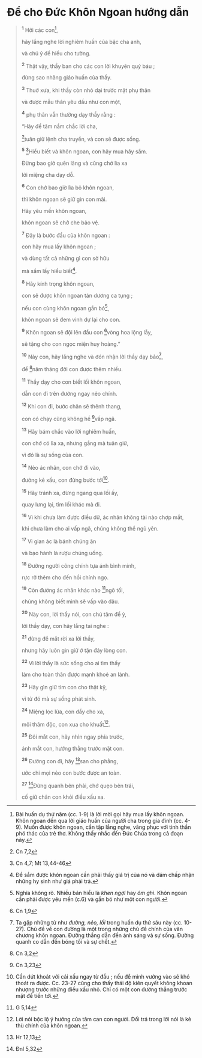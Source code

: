 # Để cho Đức Khôn Ngoan hướng dẫn

> <sup><b>1</b></sup> Hỡi các con[^1-97b19eb5-a6ec-4ada-abe8-9ff89c7f676a],
>
> hãy lắng nghe lời nghiêm huấn của bậc cha anh,
>
> và chú ý để hiểu cho tường.
>
> <sup><b>2</b></sup> Thật vậy, thầy ban cho các con lời khuyên quý báu ;
>
> đừng sao nhãng giáo huấn của thầy.
>
> <sup><b>3</b></sup> Thuở xưa, khi thầy còn nhỏ dại trước mặt phụ thân
>
> và được mẫu thân yêu dấu như con một,
>
> <sup><b>4</b></sup> phụ thân vẫn thường dạy thầy rằng :
>
> “Hãy để tâm nắm chắc lời cha,
>
> [^1@-97b19eb5-a6ec-4ada-abe8-9ff89c7f676a]tuân giữ lệnh cha truyền, và con sẽ được sống.
>
> <sup><b>5</b></sup> [^2@-97b19eb5-a6ec-4ada-abe8-9ff89c7f676a]Hiểu biết và khôn ngoan, con hãy mua hãy sắm.
>
> Đừng bao giờ quên lãng và cũng chớ lìa xa
>
> lời miệng cha dạy dỗ.
>
> <sup><b>6</b></sup> Con chớ bao giờ lìa bỏ khôn ngoan,
>
> thì khôn ngoan sẽ giữ gìn con mãi.
>
> Hãy yêu mến khôn ngoan,
>
> khôn ngoan sẽ chở che bảo vệ.
>
> <sup><b>7</b></sup> Đây là bước đầu của khôn ngoan :
>
> con hãy mua lấy khôn ngoan ;
>
> và dùng tất cả những gì con sở hữu
>
> mà sắm lấy hiểu biết[^2-97b19eb5-a6ec-4ada-abe8-9ff89c7f676a].
>
> <sup><b>8</b></sup> Hãy kính trọng khôn ngoan,
>
> con sẽ được khôn ngoan tán dương ca tụng ;
>
> nếu con cùng khôn ngoan gắn bó[^3-97b19eb5-a6ec-4ada-abe8-9ff89c7f676a],
>
> khôn ngoan sẽ đem vinh dự lại cho con.
>
> <sup><b>9</b></sup> Khôn ngoan sẽ đội lên đầu con [^3@-97b19eb5-a6ec-4ada-abe8-9ff89c7f676a]vòng hoa lộng lẫy,
>
> sẽ tặng cho con ngọc miện huy hoàng.”
>
> <sup><b>10</b></sup> Này con, hãy lắng nghe và đón nhận lời thầy dạy bảo[^4-97b19eb5-a6ec-4ada-abe8-9ff89c7f676a],
>
> để [^4@-97b19eb5-a6ec-4ada-abe8-9ff89c7f676a]năm tháng đời con được thêm nhiều.
>
> <sup><b>11</b></sup> Thầy dạy cho con biết lối khôn ngoan,
>
> dẫn con đi trên đường ngay nẻo chính.
>
> <sup><b>12</b></sup> Khi con đi, bước chân sẽ thênh thang,
>
> con có chạy cũng không hề [^5@-97b19eb5-a6ec-4ada-abe8-9ff89c7f676a]vấp ngã.
>
> <sup><b>13</b></sup> Hãy bám chắc vào lời nghiêm huấn,
>
> con chớ có lìa xa, nhưng gắng mà tuân giữ,
>
> vì đó là sự sống của con.
>
> <sup><b>14</b></sup> Nẻo ác nhân, con chớ đi vào,
>
> đường kẻ xấu, con đừng bước tới[^5-97b19eb5-a6ec-4ada-abe8-9ff89c7f676a].
>
> <sup><b>15</b></sup> Hãy tránh xa, đừng ngang qua lối ấy,
>
> quay lưng lại, tìm lối khác mà đi.
>
> <sup><b>16</b></sup> Vì khi chưa làm được điều dữ, ác nhân không tài nào chợp mắt,
>
> khi chưa làm cho ai vấp ngã, chúng không thể ngủ yên.
>
> <sup><b>17</b></sup> Vì gian ác là bánh chúng ăn
>
> và bạo hành là rượu chúng uống.
>
> <sup><b>18</b></sup> Đường người công chính tựa ánh bình minh,
>
> rực rỡ thêm cho đến hồi chính ngọ.
>
> <sup><b>19</b></sup> Còn đường ác nhân khác nào [^6@-97b19eb5-a6ec-4ada-abe8-9ff89c7f676a]ngõ tối,
>
> chúng không biết mình sẽ vấp vào đâu.
>
> <sup><b>20</b></sup> Này con, lời thầy nói, con chú tâm để ý,
>
> lời thầy dạy, con hãy lắng tai nghe :
>
> <sup><b>21</b></sup> đừng để mắt rời xa lời thầy,
>
> nhưng hãy luôn gìn giữ ở tận đáy lòng con.
>
> <sup><b>22</b></sup> Vì lời thầy là sức sống cho ai tìm thấy
>
> làm cho toàn thân được mạnh khoẻ an lành.
>
> <sup><b>23</b></sup> Hãy gìn giữ tim con cho thật kỹ,
>
> vì từ đó mà sự sống phát sinh.
>
> <sup><b>24</b></sup> Miệng lọc lừa, con đẩy cho xa,
>
> môi thâm độc, con xua cho khuất[^6-97b19eb5-a6ec-4ada-abe8-9ff89c7f676a].
>
> <sup><b>25</b></sup> Đôi mắt con, hãy nhìn ngay phía trước,
>
> ánh mắt con, hướng thẳng trước mặt con.
>
> <sup><b>26</b></sup> Đường con đi, hãy [^7@-97b19eb5-a6ec-4ada-abe8-9ff89c7f676a]san cho phẳng,
>
> ước chi mọi nẻo con bước được an toàn.
>
> <sup><b>27</b></sup> [^8@-97b19eb5-a6ec-4ada-abe8-9ff89c7f676a]Đừng quanh bên phải, chớ quẹo bên trái,
>
> cố giữ chân con khỏi điều xấu xa.

[^1-97b19eb5-a6ec-4ada-abe8-9ff89c7f676a]: Bài huấn dụ thứ năm (cc. 1-9) là lời mời gọi hãy mua lấy khôn ngoan. Khôn ngoan đến qua lời giáo huấn của người cha trong gia đình (cc. 4-9). Muốn được khôn ngoan, cần tập lắng nghe, vâng phục với tinh thần phó thác của trẻ thơ. Không thấy nhắc đến Đức Chúa trong cả đoạn này.
[^2-97b19eb5-a6ec-4ada-abe8-9ff89c7f676a]: Để sắm được khôn ngoan cần phải thấy giá trị của nó và dám chấp nhận những hy sinh như giá phải trả.
[^3-97b19eb5-a6ec-4ada-abe8-9ff89c7f676a]: Nghĩa không rõ. Nhiều bản hiểu là *khen ngợi* hay *ôm ghì*. Khôn ngoan cần phải được yêu mến (c.6) và gắn bó như một con người.
[^4-97b19eb5-a6ec-4ada-abe8-9ff89c7f676a]: Ta gặp những từ như *đường, nẻo, lối* trong huấn dụ thứ sáu này (cc. 10-27). Chủ đề về con đường là một trong những chủ đề chính của văn chương khôn ngoan. Đường thẳng dẫn đến ánh sáng và sự sống. Đường quanh co dẫn đến bóng tối và sự chết.
[^5-97b19eb5-a6ec-4ada-abe8-9ff89c7f676a]: Cần dứt khoát với cái xấu ngay từ đầu ; nếu để mình vướng vào sẽ khó thoát ra được. Cc. 23-27 cũng cho thấy thái độ kiên quyết không khoan nhượng trước những điều xấu nhỏ. Chỉ có một con đường thẳng trước mặt để tiến tới.
[^6-97b19eb5-a6ec-4ada-abe8-9ff89c7f676a]: Lời nói bộc lộ ý hướng của tâm can con người. Dối trá trong lời nói là kẻ thù chính của khôn ngoan.
[^1@-97b19eb5-a6ec-4ada-abe8-9ff89c7f676a]: Cn 7,2
[^2@-97b19eb5-a6ec-4ada-abe8-9ff89c7f676a]: Cn 4,7; Mt 13,44-46
[^3@-97b19eb5-a6ec-4ada-abe8-9ff89c7f676a]: Cn 1,9
[^4@-97b19eb5-a6ec-4ada-abe8-9ff89c7f676a]: Cn 3,2
[^5@-97b19eb5-a6ec-4ada-abe8-9ff89c7f676a]: Cn 3,23
[^6@-97b19eb5-a6ec-4ada-abe8-9ff89c7f676a]: G 5,14
[^7@-97b19eb5-a6ec-4ada-abe8-9ff89c7f676a]: Hr 12,13
[^8@-97b19eb5-a6ec-4ada-abe8-9ff89c7f676a]: Đnl 5,32